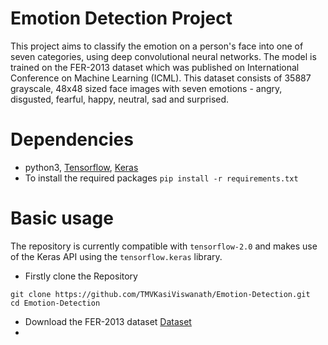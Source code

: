# Emotion Detection Project
This project aims to classify the emotion on a person's face into one of seven categories, using deep convolutional neural networks. The model is trained on the FER-2013 dataset which was published on International Conference on Machine Learning (ICML). This dataset consists of 35887 grayscale, 48x48 sized face images with seven emotions - angry, disgusted, fearful, happy, neutral, sad and surprised.

# Dependencies
- python3, [Tensorflow](https://www.tensorflow.org/), [Keras](https://keras.io/)<br>
- To install the required packages `pip install -r requirements.txt`

# Basic usage
The repository is currently compatible with `tensorflow-2.0` and makes use of the Keras API using the `tensorflow.keras` library.

- Firstly clone the Repository
```
git clone https://github.com/TMVKasiViswanath/Emotion-Detection.git
cd Emotion-Detection
```
- Download the FER-2013 dataset [Dataset](https://www.kaggle.com/datasets/msambare/fer2013)
-
